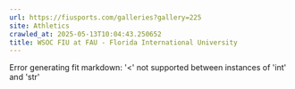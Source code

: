 ```yaml
---
url: https://fiusports.com/galleries?gallery=225
site: Athletics
crawled_at: 2025-05-13T10:04:43.250652
title: WSOC FIU at FAU - Florida International University
---
```


Error generating fit markdown: '<' not supported between instances of 'int' and 'str'